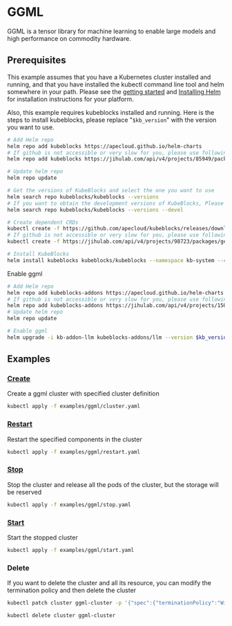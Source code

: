 # GGML

GGML is a tensor library for machine learning to enable large models and high performance on commodity hardware.

## Prerequisites

This example assumes that you have a Kubernetes cluster installed and running, and that you have installed the kubectl command line tool and helm somewhere in your path. Please see the [getting started](https://kubernetes.io/docs/setup/)  and [Installing Helm](https://helm.sh/docs/intro/install/) for installation instructions for your platform.

Also, this example requires kubeblocks installed and running. Here is the steps to install kubeblocks, please replace "`$kb_version`" with the version you want to use.
```bash
# Add Helm repo 
helm repo add kubeblocks https://apecloud.github.io/helm-charts
# If github is not accessible or very slow for you, please use following repo instead
helm repo add kubeblocks https://jihulab.com/api/v4/projects/85949/packages/helm/stable

# Update helm repo
helm repo update

# Get the versions of KubeBlocks and select the one you want to use
helm search repo kubeblocks/kubeblocks --versions
# If you want to obtain the development versions of KubeBlocks, Please add the '--devel' parameter as the following command
helm search repo kubeblocks/kubeblocks --versions --devel

# Create dependent CRDs
kubectl create -f https://github.com/apecloud/kubeblocks/releases/download/v$kb_version/kubeblocks_crds.yaml
# If github is not accessible or very slow for you, please use following command instead
kubectl create -f https://jihulab.com/api/v4/projects/98723/packages/generic/kubeblocks/v$kb_version/kubeblocks_crds.yaml

# Install KubeBlocks
helm install kubeblocks kubeblocks/kubeblocks --namespace kb-system --create-namespace --version="$kb_version"
```
Enable ggml
```bash
# Add Helm repo 
helm repo add kubeblocks-addons https://apecloud.github.io/helm-charts
# If github is not accessible or very slow for you, please use following repo instead
helm repo add kubeblocks-addons https://jihulab.com/api/v4/projects/150246/packages/helm/stable
# Update helm repo
helm repo update

# Enable ggml 
helm upgrade -i kb-addon-llm kubeblocks-addons/llm --version $kb_version -n kb-system  
``` 

## Examples

### [Create](cluster.yaml) 
Create a ggml cluster with specified cluster definition 
```bash
kubectl apply -f examples/ggml/cluster.yaml
```

### [Restart](restart.yaml)
Restart the specified components in the cluster
```bash
kubectl apply -f examples/ggml/restart.yaml
```

### [Stop](stop.yaml)
Stop the cluster and release all the pods of the cluster, but the storage will be reserved
```bash
kubectl apply -f examples/ggml/stop.yaml
```

### [Start](start.yaml)
Start the stopped cluster
```bash
kubectl apply -f examples/ggml/start.yaml
```

### Delete
If you want to delete the cluster and all its resource, you can modify the termination policy and then delete the cluster
```bash
kubectl patch cluster ggml-cluster -p '{"spec":{"terminationPolicy":"WipeOut"}}' --type="merge"

kubectl delete cluster ggml-cluster
```
